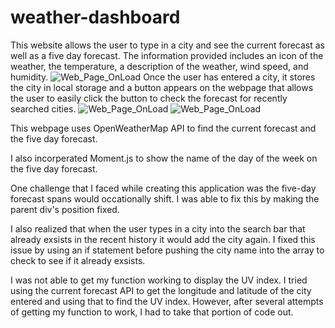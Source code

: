# weather-dashboard
This website allows the user to type in a city and see the current forecast as well as a five day forecast.
The information provided includes an icon of the weather, the temperature, a description of the weather, wind speed, and humidity.
![Web_Page_OnLoad](/assets//webpagloaded.png?raw=true "Web Page")
Once the user has entered a city, it stores the city in local storage and a button appears on the webpage that allows the user to easily click the button to check the forecast for recently searched cities.
![Web_Page_OnLoad](/assets/images/EnteredFirstCity.png?raw=true "Showing History")
![Web_Page_OnLoad](/assets/images/EnteredSecondCity.png?raw=true "Showing History")

This webpage uses OpenWeatherMap API to find the current forecast and the five day forecast.

I also incorperated Moment.js to show the name of the day of the week on the five day forecast.

One challenge that I faced while creating this application was the five-day forecast spans would occationally shift. I was able to fix this by making the parent div's position fixed.

I also realized that when the user types in a city into the search bar that already exsists in the recent history it would add the city again. I fixed this issue by using an if statement before pushing the city name into the array to check to see if it already exsists.

I was not able to get my function working to display the UV index.  I tried using the current forecast API to get the longitude and latitude of the city entered and using that to find the UV index.  However, after several attempts of getting my function to work, I had to take that portion of code out. 
